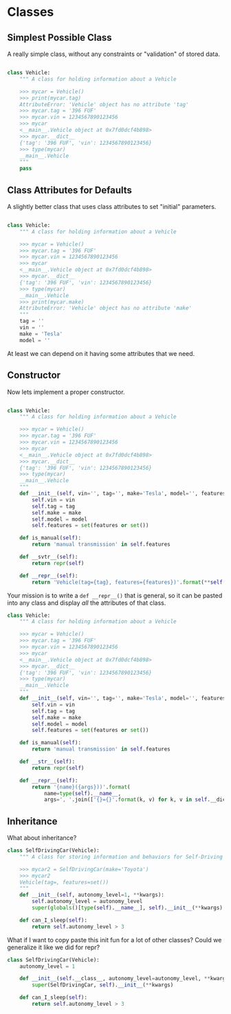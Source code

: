 # Classes

## Simplest Possible Class

A really simple class, without any constraints or "validation" of stored data.

```python

class Vehicle:
    """ A class for holding information about a Vehicle

    >>> mycar = Vehicle()
    >>> print(mycar.tag)
    AttributeError: 'Vehicle' object has no attribute 'tag'
    >>> mycar.tag = '396 FUF'
    >>> mycar.vin = 1234567890123456
    >>> mycar
    <__main__.Vehicle object at 0x7fd0dcf4b898>
    >>> mycar.__dict__
    {'tag': '396 FUF', 'vin': 1234567890123456}
    >>> type(mycar)
    __main__.Vehicle
    """
    pass
```

## Class Attributes for Defaults

A slightly better class that uses class attributes to set "initial" parameters.

```python

class Vehicle:
    """ A class for holding information about a Vehicle

    >>> mycar = Vehicle()
    >>> mycar.tag = '396 FUF'
    >>> mycar.vin = 1234567890123456
    >>> mycar
    <__main__.Vehicle object at 0x7fd0dcf4b898>
    >>> mycar.__dict__
    {'tag': '396 FUF', 'vin': 1234567890123456}
    >>> type(mycar)
    __main__.Vehicle
    >>> print(mycar.make)
    AttributeError: 'Vehicle' object has no attribute 'make'
    """
    tag = ''
    vin = ''
    make = 'Tesla'
    model = ''
```

At least we can depend on it having some attributes that we need.

## Constructor

Now lets implement a proper constructor.

```python

class Vehicle:
    """ A class for holding information about a Vehicle

    >>> mycar = Vehicle()
    >>> mycar.tag = '396 FUF'
    >>> mycar.vin = 1234567890123456
    >>> mycar
    <__main__.Vehicle object at 0x7fd0dcf4b898>
    >>> mycar.__dict__
    {'tag': '396 FUF', 'vin': 1234567890123456}
    >>> type(mycar)
    __main__.Vehicle
    """
    def __init__(self, vin='', tag='', make='Tesla', model='', features=None):
        self.vin = vin
        self.tag = tag
        self.make = make
        self.model = model
        self.features = set(features or set())

    def is_manual(self):
        return 'manual transmission' in self.features

    def __svtr__(self):
        return repr(self)

    def __repr__(self):
        return 'Vehicle(tag={tag}, features={features})'.format(**self.__dict__)
```

Your mission is to write a `def __repr__()` that is general, so it can be pasted into any class and display *all* the attributes of that class.

```python
class Vehicle:
    """ A class for holding information about a Vehicle

    >>> mycar = Vehicle()
    >>> mycar.tag = '396 FUF'
    >>> mycar.vin = 1234567890123456
    >>> mycar
    <__main__.Vehicle object at 0x7fd0dcf4b898>
    >>> mycar.__dict__
    {'tag': '396 FUF', 'vin': 1234567890123456}
    >>> type(mycar)
    __main__.Vehicle
    """
    def __init__(self, vin='', tag='', make='Tesla', model='', features=None):
        self.vin = vin
        self.tag = tag
        self.make = make
        self.model = model
        self.features = set(features or set())

    def is_manual(self):
        return 'manual transmission' in self.features

    def __str__(self):
        return repr(self)

    def __repr__(self):
        return '{name}({args}))'.format(
            name=type(self).__name__,
            args=', '.join(['{}={}'.format(k, v) for k, v in self.__dict__.items()]))
```

## Inheritance

What about inheritance?

```python
class SelfDrivingCar(Vehicle):
    """ A class for storing information and behaviors for Self-Driving Car objects

    >>> mycar2 = SelfDrivingCar(make='Toyota')
    >>> mycar2
    Vehicle(tag=, features=set())
    """
    def __init__(self, autonomy_level=1, **kwargs):
        self.autonomy_level = autonomy_level
        super(globals()[type(self).__name__], self).__init__(**kwargs)

    def can_I_sleep(self):
        return self.autonomy_level > 3
```

What if I want to copy paste this init fun for a lot of other classes? Could we generalize it like we did for repr?


```python
class SelfDrivingCar(Vehicle):
    autonomy_level = 1

    def __init__(self.__class__, autonomy_level=autonomy_level, **kwargs):
        super(SelfDrivingCar, self).__init__(**kwargs)

    def can_I_sleep(self):
        return self.autonomy_level > 3
```